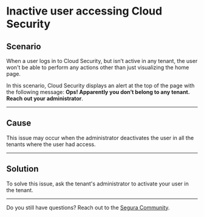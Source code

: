 # Inactive user accessing Cloud Security

## Scenario
When a user logs in to Cloud Security, but isn’t active in any tenant, the user won't be able to perform any actions other than just visualizing the home page.

In this scenario, Cloud Security displays an alert at the top of the page with the following message: **Ops! Apparently you don’t belong to any tenant. Reach out your administrator**. 

* * *

## Cause
This issue may occur when the administrator deactivates the user in all the tenants where the user had access.

* * *

## Solution
To solve this issue, ask the tenant's administrator to activate your user in the tenant.

* * *

Do you still have questions? Reach out to the [Segura Community](https://community.Segura.io/).

